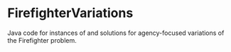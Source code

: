 # FirefighterVariations
Java code for instances of and solutions for agency-focused variations of the Firefighter problem.
